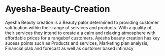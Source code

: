 # Ayesha-Beauty-Creation
Ayesha Beauty creation is a Beauty palor determined to providing customer satification within their range of services and products. With a quality of their services they intend to create a a calm and relaxing atmosphere with affordable prices for a rangebof customers.  Ayesha beauty creation has key sucess points such as Products and services, Marketing plan analysis,  Financial plab and forecast as well as customer based intimacy 
